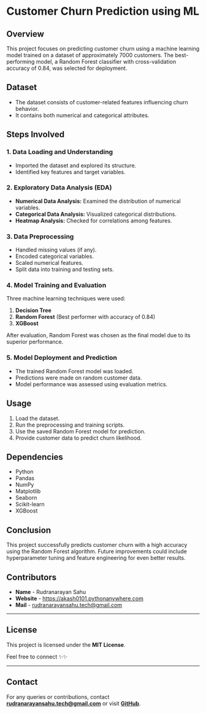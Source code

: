 # Customer Churn Prediction using ML

## Overview
This project focuses on predicting customer churn using a machine learning model trained on a dataset of approximately 7000 customers. The best-performing model, a Random Forest classifier with cross-validation accuracy of 0.84, was selected for deployment.

## Dataset
- The dataset consists of customer-related features influencing churn behavior.
- It contains both numerical and categorical attributes.

## Steps Involved
### 1. Data Loading and Understanding
- Imported the dataset and explored its structure.
- Identified key features and target variables.

### 2. Exploratory Data Analysis (EDA)
- **Numerical Data Analysis:** Examined the distribution of numerical variables.
- **Categorical Data Analysis:** Visualized categorical distributions.
- **Heatmap Analysis:** Checked for correlations among features.

### 3. Data Preprocessing
- Handled missing values (if any).
- Encoded categorical variables.
- Scaled numerical features.
- Split data into training and testing sets.

### 4. Model Training and Evaluation
Three machine learning techniques were used:
1. **Decision Tree**
2. **Random Forest** (Best performer with accuracy of 0.84)
3. **XGBoost**

After evaluation, Random Forest was chosen as the final model due to its superior performance.

### 5. Model Deployment and Prediction
- The trained Random Forest model was loaded.
- Predictions were made on random customer data.
- Model performance was assessed using evaluation metrics.

## Usage
1. Load the dataset.
2. Run the preprocessing and training scripts.
3. Use the saved Random Forest model for prediction.
4. Provide customer data to predict churn likelihood.

## Dependencies
- Python
- Pandas
- NumPy
- Matplotlib
- Seaborn
- Scikit-learn
- XGBoost

## Conclusion
This project successfully predicts customer churn with a high accuracy using the Random Forest algorithm. Future improvements could include hyperparameter tuning and feature engineering for even better results.


## Contributors
- **Name** - Rudranarayan Sahu
- **Website** - https://akash0101.pythonanywhere.com
- **Mail** - rudranarayansahu.tech@gmail.com

---

## License
This project is licensed under the **MIT License**.

Feel free to connect ✨✨

---

## Contact
For any queries or contributions, contact **rudranarayansahu.tech@gmail.com** or visit **[GitHub](https://github.com/rudranarayan-01)**.
